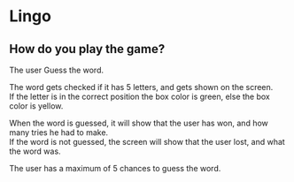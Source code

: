 # Lingo

## How do you play the game?

The user Guess the word. 

The word gets checked if it has 5 letters, and gets shown on the screen.  
If the letter is in the correct position the box color is green, else the box color is yellow.  


When the word is guessed, it will show that the user has won, and how many tries he had to make.  
If the word is not guessed, the screen will show that the user lost, and what the word was.  

The user has a maximum of 5 chances to guess the word.  